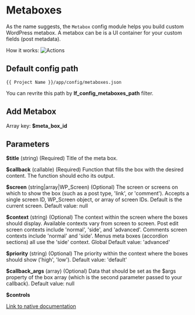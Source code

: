 Metaboxes
===

As the name suggests, the `Metabox` config module helps you build custom WordPress metabox. A metabox can be is a UI container for your custom fields (post metadata).

How it works: ![Actions](images/metaboxes.gif)

Default config path
---
`{{ Project Name }}/app/config/metaboxes.json`

You can revrite this path by __lf\_config\_metaboxes\_path__ filter.

Add Metabox
---
Array key: 
**$meta\_box\_id**

Parameters
---
**$title**
(string) (Required) Title of the meta box.

**$callback**
(callable) (Required) Function that fills the box with the desired content. The function should echo its output.

**$screen**
(string|array|WP_Screen) (Optional) The screen or screens on which to show the box (such as a post type, 'link', or 'comment'). Accepts a single screen ID, WP_Screen object, or array of screen IDs. Default is the current screen.
Default value: null

**$context**
(string) (Optional) The context within the screen where the boxes should display. Available contexts vary from screen to screen. Post edit screen contexts include 'normal', 'side', and 'advanced'. Comments screen contexts include 'normal' and 'side'. Menus meta boxes (accordion sections) all use the 'side' context. Global
Default value: 'advanced'

**$priority**
(string) (Optional) The priority within the context where the boxes should show ('high', 'low').
Default value: 'default'

**$callback_args**
(array) (Optional) Data that should be set as the $args property of the box array (which is the second parameter passed to your callback).
Default value: null

**$controls**



[Link to native documentation](https://developer.wordpress.org/reference/functions/add_meta_box/)